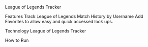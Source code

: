 League of Legends Tracker

Features
Track League of Legends Match History by Username
Add Favorites to allow easy and quick accessed look ups.


Technology
League of Legends Tracker

How to Run
